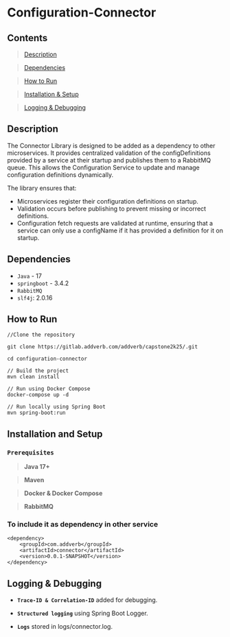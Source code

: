 # Configuration-Connector


## Contents

> [Description](#description)

> [Dependencies](#dependencies) 

> [How to Run](#how )

> [Installation & Setup](#installation)

> [Logging & Debugging](#logging)



## Description
The Connector Library is designed to be added as a dependency to other microservices. It provides centralized validation of the configDefinitions provided by a service at their startup and publishes them to a RabbitMQ queue. This allows the Configuration Service to update and manage configuration definitions dynamically.

The library ensures that:
- Microservices register their configuration definitions on startup.
- Validation occurs before publishing to prevent missing or incorrect definitions.
- Configuration fetch requests are validated at runtime, ensuring that a service can only use a configName if it has provided a definition for it on startup.

## Dependencies
- `Java` - 17
- `springboot` - 3.4.2
- `RabbitMQ`
- `slf4j`: 2.0.16

## How to Run

```
//Clone the repository

git clone https://gitlab.addverb.com/addverb/capstone2k25/.git

cd configuration-connector 

// Build the project
mvn clean install

// Run using Docker Compose
docker-compose up -d

// Run locally using Spring Boot
mvn spring-boot:run

```

## Installation and Setup

### `Prerequisites`

>**Java 17+**

>**Maven**

>**Docker & Docker Compose**

>**RabbitMQ**

### To include it as dependency in other service
```
<dependency>
    <groupId>com.addverb</groupId>
    <artifactId>connector</artifactId>
    <version>0.0.1-SNAPSHOT</version>
</dependency>
```


## Logging & Debugging

- **`Trace-ID & Correlation-ID`** added for debugging.

- **`Structured logging`** using Spring Boot Logger.

- **`Logs`** stored in logs/connector.log.




